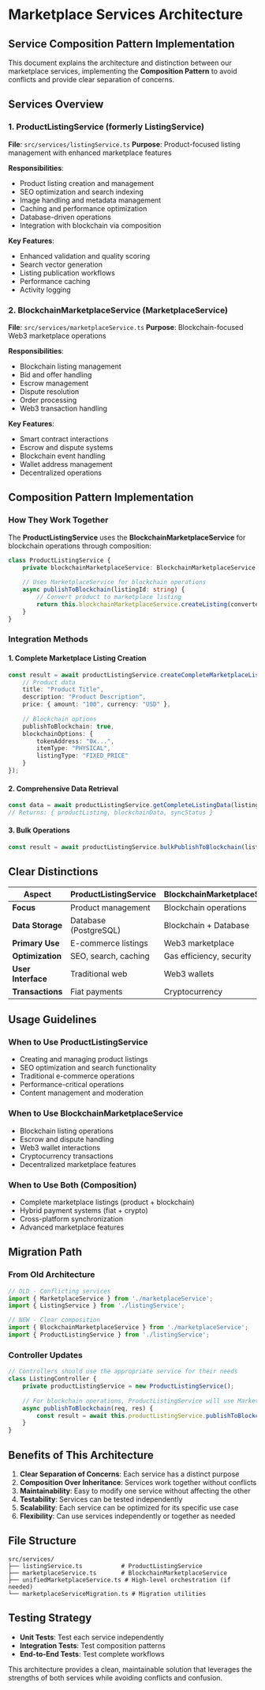# Marketplace Services Architecture

## Service Composition Pattern Implementation

This document explains the architecture and distinction between our marketplace services, implementing the **Composition Pattern** to avoid conflicts and provide clear separation of concerns.

## Services Overview

### 1. ProductListingService (formerly ListingService)
**File**: `src/services/listingService.ts`
**Purpose**: Product-focused listing management with enhanced marketplace features

**Responsibilities**:
- Product listing creation and management
- SEO optimization and search indexing
- Image handling and metadata management
- Caching and performance optimization
- Database-driven operations
- Integration with blockchain via composition

**Key Features**:
- Enhanced validation and quality scoring
- Search vector generation
- Listing publication workflows
- Performance caching
- Activity logging

### 2. BlockchainMarketplaceService (MarketplaceService)
**File**: `src/services/marketplaceService.ts`
**Purpose**: Blockchain-focused Web3 marketplace operations

**Responsibilities**:
- Blockchain listing management
- Bid and offer handling
- Escrow management
- Dispute resolution
- Order processing
- Web3 transaction handling

**Key Features**:
- Smart contract interactions
- Escrow and dispute systems
- Blockchain event handling
- Wallet address management
- Decentralized operations

## Composition Pattern Implementation

### How They Work Together

The **ProductListingService** uses the **BlockchainMarketplaceService** for blockchain operations through composition:

```typescript
class ProductListingService {
    private blockchainMarketplaceService: BlockchainMarketplaceService;
    
    // Uses MarketplaceService for blockchain operations
    async publishToBlockchain(listingId: string) {
        // Convert product to marketplace listing
        return this.blockchainMarketplaceService.createListing(convertedData);
    }
}
```

### Integration Methods

#### 1. Complete Marketplace Listing Creation
```typescript
const result = await productListingService.createCompleteMarketplaceListing({
    // Product data
    title: "Product Title",
    description: "Product Description",
    price: { amount: "100", currency: "USD" },
    
    // Blockchain options
    publishToBlockchain: true,
    blockchainOptions: {
        tokenAddress: "0x...",
        itemType: "PHYSICAL",
        listingType: "FIXED_PRICE"
    }
});
```

#### 2. Comprehensive Data Retrieval
```typescript
const data = await productListingService.getCompleteListingData(listingId);
// Returns: { productListing, blockchainData, syncStatus }
```

#### 3. Bulk Operations
```typescript
const result = await productListingService.bulkPublishToBlockchain(listingIds, options);
```

## Clear Distinctions

| Aspect | ProductListingService | BlockchainMarketplaceService |
|--------|----------------------|------------------------------|
| **Focus** | Product management | Blockchain operations |
| **Data Storage** | Database (PostgreSQL) | Blockchain + Database |
| **Primary Use** | E-commerce listings | Web3 marketplace |
| **Optimization** | SEO, search, caching | Gas efficiency, security |
| **User Interface** | Traditional web | Web3 wallets |
| **Transactions** | Fiat payments | Cryptocurrency |

## Usage Guidelines

### When to Use ProductListingService
- Creating and managing product listings
- SEO optimization and search functionality
- Traditional e-commerce operations
- Performance-critical operations
- Content management and moderation

### When to Use BlockchainMarketplaceService
- Blockchain listing operations
- Escrow and dispute handling
- Web3 wallet interactions
- Cryptocurrency transactions
- Decentralized marketplace features

### When to Use Both (Composition)
- Complete marketplace listings (product + blockchain)
- Hybrid payment systems (fiat + crypto)
- Cross-platform synchronization
- Advanced marketplace features

## Migration Path

### From Old Architecture
```typescript
// OLD - Conflicting services
import { MarketplaceService } from './marketplaceService';
import { ListingService } from './listingService';

// NEW - Clear composition
import { BlockchainMarketplaceService } from './marketplaceService';
import { ProductListingService } from './listingService';
```

### Controller Updates
```typescript
// Controllers should use the appropriate service for their needs
class ListingController {
    private productListingService = new ProductListingService();
    
    // For blockchain operations, ProductListingService will use MarketplaceService internally
    async publishToBlockchain(req, res) {
        const result = await this.productListingService.publishToBlockchain(listingId, options);
    }
}
```

## Benefits of This Architecture

1. **Clear Separation of Concerns**: Each service has a distinct purpose
2. **Composition Over Inheritance**: Services work together without conflicts
3. **Maintainability**: Easy to modify one service without affecting the other
4. **Testability**: Services can be tested independently
5. **Scalability**: Each service can be optimized for its specific use case
6. **Flexibility**: Can use services independently or together as needed

## File Structure

```
src/services/
├── listingService.ts           # ProductListingService
├── marketplaceService.ts       # BlockchainMarketplaceService
├── unifiedMarketplaceService.ts # High-level orchestration (if needed)
└── marketplaceServiceMigration.ts # Migration utilities
```

## Testing Strategy

- **Unit Tests**: Test each service independently
- **Integration Tests**: Test composition patterns
- **End-to-End Tests**: Test complete workflows

This architecture provides a clean, maintainable solution that leverages the strengths of both services while avoiding conflicts and confusion.